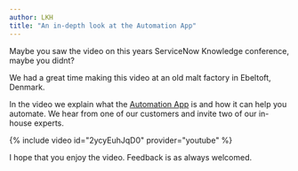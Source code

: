 ```yaml
---
author: LKH
title: "An in-depth look at the Automation App"
---
```


Maybe you saw the video on this years ServiceNow Knowledge conference, maybe you didnt?

We had a great time making this video at an old malt factory in Ebeltoft, Denmark.

In the video we explain what the [Automation App](/automation-app) is and how it can help you automate. We hear from one of our customers and invite two of our in-house experts.

{% include video id="2ycyEuhJqD0" provider="youtube" %}

I hope that you enjoy the video. Feedback is as always welcomed.